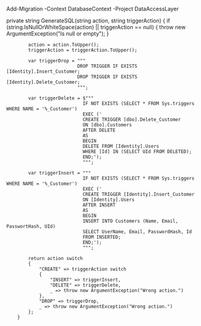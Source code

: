 ﻿Add-Migration -Context DatabaseContext -Project DataAccessLayer

































private string GenerateSQL(string action, string triggerAction)
        {
            if (string.IsNullOrWhiteSpace(action) || triggerAction == null)
            {
                throw new ArgumentException("Is null or empty");
            }

            action = action.ToUpper();
            triggerAction = triggerAction.ToUpper();

            var triggerDrop = """
                              DROP TRIGGER IF EXISTS [Identity].Insert_Customer;
                              DROP TRIGGER IF EXISTS [Identity].Delete_Customer;
                              """;

            var triggerDelete = $"""
                                IF NOT EXISTS (SELECT * FROM Sys.triggers WHERE NAME = '%_Customer')
                                EXEC ('
                                CREATE TRIGGER [dbo].Delete_Customer
                                ON [dbo].Customers
                                AFTER DELETE
                                AS
                                BEGIN
                                DELETE FROM [Identity].Users
                                WHERE [Id] IN (SELECT UId FROM DELETED);
                                END;');
                                """;

            var triggerInsert = """
                                IF NOT EXISTS (SELECT * FROM Sys.triggers WHERE NAME = '%_Customer')
                                EXEC ('
                                CREATE TRIGGER [Identity].Insert_Customer
                                ON [Identity].Users
                                AFTER INSERT
                                AS
                                BEGIN 
                                INSERT INTO Customers (Name, Email, PasswortHash, UId)
                                SELECT UserName, Email, PasswordHash, Id
                                FROM INSERTED;
                                END;');
                                """;

            return action switch
            {
                "CREATE" => triggerAction switch
                {
                    "INSERT" => triggerInsert,
                    "DELETE" => triggerDelete,
                    _ => throw new ArgumentException("Wrong action.")
                },
                "DROP" => triggerDrop,
                _ => throw new ArgumentException("Wrong action.")
            };
        }

